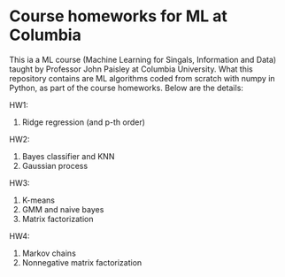 # Course homeworks for ML at Columbia
This ia a ML course (Machine Learning for Singals, Information and Data) taught by Professor John Paisley at Columbia University. What this repository contains are ML algorithms coded from scratch with numpy in Python, as part of the course homeworks. Below are the details:

HW1:
1. Ridge regression (and p-th order)

HW2:
1. Bayes classifier and KNN
2. Gaussian process

HW3:
1. K-means
2. GMM and naive bayes
3. Matrix factorization

HW4: 
1. Markov chains
2. Nonnegative matrix factorization
